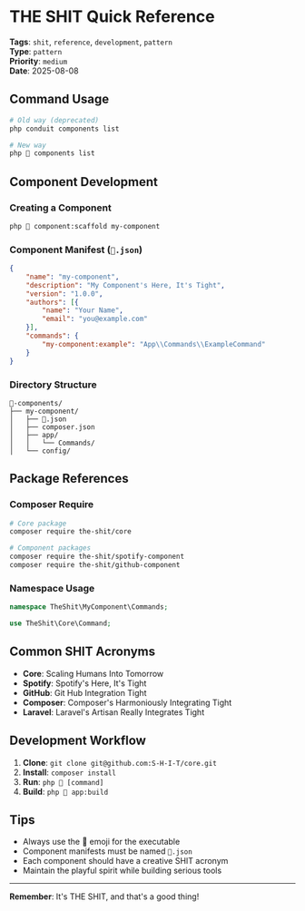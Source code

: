 # THE SHIT Quick Reference

**Tags**: `shit`, `reference`, `development`, `pattern`  
**Type**: `pattern`  
**Priority**: `medium`  
**Date**: 2025-08-08

## Command Usage

```bash
# Old way (deprecated)
php conduit components list

# New way
php 💩 components list
```

## Component Development

### Creating a Component
```bash
php 💩 component:scaffold my-component
```

### Component Manifest (`💩.json`)
```json
{
    "name": "my-component",
    "description": "My Component's Here, It's Tight",
    "version": "1.0.0",
    "authors": [{
        "name": "Your Name",
        "email": "you@example.com"
    }],
    "commands": {
        "my-component:example": "App\\Commands\\ExampleCommand"
    }
}
```

### Directory Structure
```
💩-components/
├── my-component/
│   ├── 💩.json
│   ├── composer.json
│   ├── app/
│   │   └── Commands/
│   └── config/
```

## Package References

### Composer Require
```bash
# Core package
composer require the-shit/core

# Component packages
composer require the-shit/spotify-component
composer require the-shit/github-component
```

### Namespace Usage
```php
namespace TheShit\MyComponent\Commands;

use TheShit\Core\Command;
```

## Common SHIT Acronyms

- **Core**: Scaling Humans Into Tomorrow
- **Spotify**: Spotify's Here, It's Tight
- **GitHub**: Git Hub Integration Tight
- **Composer**: Composer's Harmoniously Integrating Tight
- **Laravel**: Laravel's Artisan Really Integrates Tight

## Development Workflow

1. **Clone**: `git clone git@github.com:S-H-I-T/core.git`
2. **Install**: `composer install`
3. **Run**: `php 💩 [command]`
4. **Build**: `php 💩 app:build`

## Tips

- Always use the 💩 emoji for the executable
- Component manifests must be named `💩.json`
- Each component should have a creative SHIT acronym
- Maintain the playful spirit while building serious tools

---

**Remember**: It's THE SHIT, and that's a good thing!